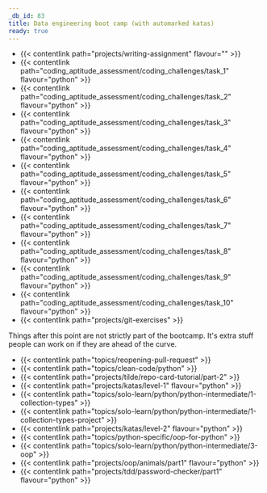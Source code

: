 ```yaml
---
_db_id: 83
title: Data engineering boot camp (with automarked katas)
ready: true
---
```



- {{< contentlink path="projects/writing-assignment" flavour="" >}}
- {{< contentlink path="coding_aptitude_assessment/coding_challenges/task_1" flavour="python" >}}
- {{< contentlink path="coding_aptitude_assessment/coding_challenges/task_2" flavour="python" >}}
- {{< contentlink path="coding_aptitude_assessment/coding_challenges/task_3" flavour="python" >}}
- {{< contentlink path="coding_aptitude_assessment/coding_challenges/task_4" flavour="python" >}}
- {{< contentlink path="coding_aptitude_assessment/coding_challenges/task_5" flavour="python" >}}
- {{< contentlink path="coding_aptitude_assessment/coding_challenges/task_6" flavour="python" >}}
- {{< contentlink path="coding_aptitude_assessment/coding_challenges/task_7" flavour="python" >}}
- {{< contentlink path="coding_aptitude_assessment/coding_challenges/task_8" flavour="python" >}}
- {{< contentlink path="coding_aptitude_assessment/coding_challenges/task_9" flavour="python" >}}
- {{< contentlink path="coding_aptitude_assessment/coding_challenges/task_10" flavour="python" >}}
- {{< contentlink path="projects/git-exercises" >}}

Things after this point are not strictly part of the bootcamp. It's extra stuff people can work on if they are ahead of the curve.

- {{< contentlink path="topics/reopening-pull-request" >}}
- {{< contentlink path="topics/clean-code/python" >}}
- {{< contentlink path="projects/tilde/repo-card-tutorial/part-2" >}}
- {{< contentlink path="projects/katas/level-1" flavour="python" >}}
- {{< contentlink path="topics/solo-learn/python/python-intermediate/1-collection-types" >}}
- {{< contentlink path="topics/solo-learn/python/python-intermediate/1-collection-types-project" >}}
- {{< contentlink path="projects/katas/level-2" flavour="python" >}}
- {{< contentlink path="topics/python-specific/oop-for-python" >}}
- {{< contentlink path="topics/solo-learn/python/python-intermediate/3-oop" >}}
- {{< contentlink path="projects/oop/animals/part1"  flavour="python" >}}
- {{< contentlink path="projects/tdd/password-checker/part1" flavour="python" >}}